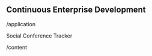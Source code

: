 Continuous Enterprise Development
---------------------------------

/application

Social Conference Tracker

 /content


